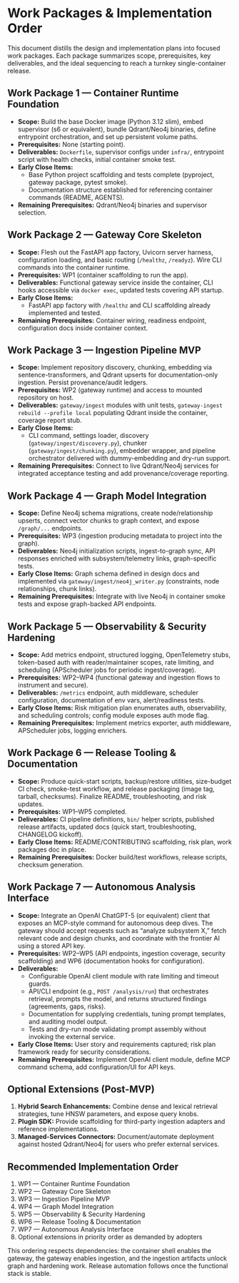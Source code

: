 # Work Packages & Implementation Order

This document distills the design and implementation plans into focused work packages. Each package summarizes scope, prerequisites, key deliverables, and the ideal sequencing to reach a turnkey single-container release.

## Work Package 1 — Container Runtime Foundation
- **Scope:** Build the base Docker image (Python 3.12 slim), embed supervisor (s6 or equivalent), bundle Qdrant/Neo4j binaries, define entrypoint orchestration, and set up persistent volume paths.
- **Prerequisites:** None (starting point).
- **Deliverables:** `Dockerfile`, supervisor configs under `infra/`, entrypoint script with health checks, initial container smoke test.
- **Early Close Items:**
  - Base Python project scaffolding and tests complete (pyproject, gateway package, pytest smoke).
  - Documentation structure established for referencing container commands (README, AGENTS).
- **Remaining Prerequisites:** Qdrant/Neo4j binaries and supervisor selection.

## Work Package 2 — Gateway Core Skeleton
- **Scope:** Flesh out the FastAPI app factory, Uvicorn server harness, configuration loading, and basic routing (`/healthz`, `/readyz`). Wire CLI commands into the container runtime.
- **Prerequisites:** WP1 (container scaffolding to run the app).
- **Deliverables:** Functional gateway service inside the container, CLI hooks accessible via `docker exec`, updated tests covering API startup.
- **Early Close Items:**
  - FastAPI app factory with `/healthz` and CLI scaffolding already implemented and tested.
- **Remaining Prerequisites:** Container wiring, readiness endpoint, configuration docs inside container context.

## Work Package 3 — Ingestion Pipeline MVP
- **Scope:** Implement repository discovery, chunking, embedding via sentence-transformers, and Qdrant upserts for documentation-only ingestion. Persist provenance/audit ledgers.
- **Prerequisites:** WP2 (gateway runtime) and access to mounted repository on host.
- **Deliverables:** `gateway/ingest` modules with unit tests, `gateway-ingest rebuild --profile local` populating Qdrant inside the container, coverage report stub.
- **Early Close Items:**
  - CLI command, settings loader, discovery (`gateway/ingest/discovery.py`), chunker (`gateway/ingest/chunking.py`), embedder wrapper, and pipeline orchestrator delivered with dummy-embedding and dry-run support.
- **Remaining Prerequisites:** Connect to live Qdrant/Neo4j services for integrated acceptance testing and add provenance/coverage reporting.

## Work Package 4 — Graph Model Integration
- **Scope:** Define Neo4j schema migrations, create node/relationship upserts, connect vector chunks to graph context, and expose `/graph/...` endpoints.
- **Prerequisites:** WP3 (ingestion producing metadata to project into the graph).
- **Deliverables:** Neo4j initialization scripts, ingest-to-graph sync, API responses enriched with subsystem/telemetry links, graph-specific tests.
- **Early Close Items:** Graph schema defined in design docs and implemented via `gateway/ingest/neo4j_writer.py` (constraints, node relationships, chunk links).
- **Remaining Prerequisites:** Integrate with live Neo4j in container smoke tests and expose graph-backed API endpoints.

## Work Package 5 — Observability & Security Hardening
- **Scope:** Add metrics endpoint, structured logging, OpenTelemetry stubs, token-based auth with reader/maintainer scopes, rate limiting, and scheduling (APScheduler jobs for periodic ingest/coverage).
- **Prerequisites:** WP2–WP4 (functional gateway and ingestion flows to instrument and secure).
- **Deliverables:** `/metrics` endpoint, auth middleware, scheduler configuration, documentation of env vars, alert/readiness tests.
- **Early Close Items:** Risk mitigation plan enumerates auth, observability, and scheduling controls; config module exposes auth mode flag.
- **Remaining Prerequisites:** Implement metrics exporter, auth middleware, APScheduler jobs, logging enrichers.

## Work Package 6 — Release Tooling & Documentation
- **Scope:** Produce quick-start scripts, backup/restore utilities, size-budget CI check, smoke-test workflow, and release packaging (image tag, tarball, checksums). Finalize README, troubleshooting, and risk updates.
- **Prerequisites:** WP1–WP5 completed.
- **Deliverables:** CI pipeline definitions, `bin/` helper scripts, published release artifacts, updated docs (quick start, troubleshooting, CHANGELOG kickoff).
- **Early Close Items:** README/CONTRIBUTING scaffolding, risk plan, work packages doc in place.
- **Remaining Prerequisites:** Docker build/test workflows, release scripts, checksum generation.

## Work Package 7 — Autonomous Analysis Interface
- **Scope:** Integrate an OpenAI ChatGPT-5 (or equivalent) client that exposes an MCP-style command for autonomous deep dives. The gateway should accept requests such as “analyze subsystem X,” fetch relevant code and design chunks, and coordinate with the frontier AI using a stored API key.
- **Prerequisites:** WP2–WP5 (API endpoints, ingestion coverage, security scaffolding) and WP6 (documentation hooks for configuration).
- **Deliverables:**
  - Configurable OpenAI client module with rate limiting and timeout guards.
  - API/CLI endpoint (e.g., `POST /analysis/run`) that orchestrates retrieval, prompts the model, and returns structured findings (agreements, gaps, risks).
  - Documentation for supplying credentials, tuning prompt templates, and auditing model output.
  - Tests and dry-run mode validating prompt assembly without invoking the external service.
- **Early Close Items:** User story and requirements captured; risk plan framework ready for security considerations.
- **Remaining Prerequisites:** Implement OpenAI client module, define MCP command schema, add configuration/UI for API keys.

## Optional Extensions (Post-MVP)
1. **Hybrid Search Enhancements:** Combine dense and lexical retrieval strategies, tune HNSW parameters, and expose query knobs.
2. **Plugin SDK:** Provide scaffolding for third-party ingestion adapters and reference implementations.
3. **Managed-Services Connectors:** Document/automate deployment against hosted Qdrant/Neo4j for users who prefer external services.

## Recommended Implementation Order
1. WP1 — Container Runtime Foundation
2. WP2 — Gateway Core Skeleton
3. WP3 — Ingestion Pipeline MVP
4. WP4 — Graph Model Integration
5. WP5 — Observability & Security Hardening
6. WP6 — Release Tooling & Documentation
7. WP7 — Autonomous Analysis Interface
8. Optional extensions in priority order as demanded by adopters

This ordering respects dependencies: the container shell enables the gateway, the gateway enables ingestion, and the ingestion artifacts unlock graph and hardening work. Release automation follows once the functional stack is stable.
